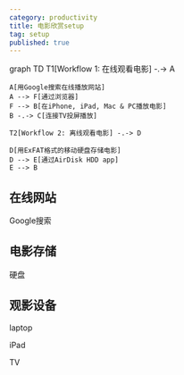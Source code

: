 ```yaml
---
category: productivity
title: 电影欣赏setup
tag: setup
published: true
---
```

<div class="mermaid">
    graph TD
    T1[Workflow 1: 在线观看电影] -.-> A

    A[用Google搜索在线播放网站]
    A --> F[通过浏览器]
    F --> B[在iPhone, iPad, Mac & PC播放电影]
    B -.-> C[连接TV投屏播放]

    T2[Workflow 2: 离线观看电影] -.-> D

    D[用ExFAT格式的移动硬盘存储电影]
    D --> E[通过AirDisk HDD app]
    E --> B
   
</div>

## 在线网站

Google搜索

## 电影存储

硬盘

## 观影设备

laptop

iPad

TV
